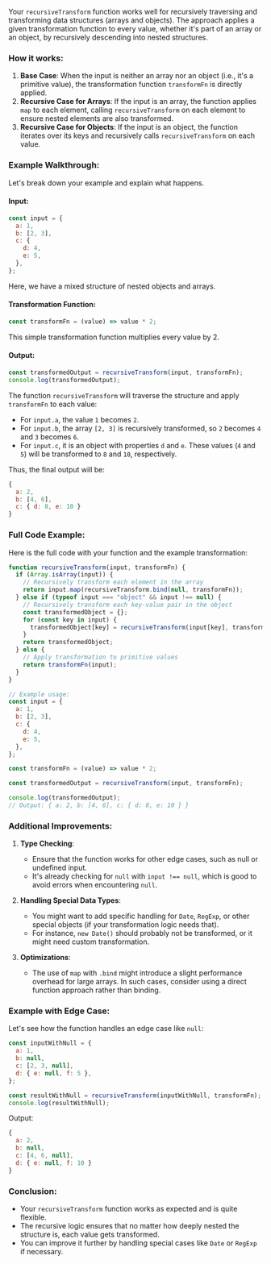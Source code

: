 Your `recursiveTransform` function works well for recursively traversing and transforming data structures (arrays and objects). The approach applies a given transformation function to every value, whether it's part of an array or an object, by recursively descending into nested structures.

### How it works:
1. **Base Case**: When the input is neither an array nor an object (i.e., it's a primitive value), the transformation function `transformFn` is directly applied.
2. **Recursive Case for Arrays**: If the input is an array, the function applies `map` to each element, calling `recursiveTransform` on each element to ensure nested elements are also transformed.
3. **Recursive Case for Objects**: If the input is an object, the function iterates over its keys and recursively calls `recursiveTransform` on each value.

### Example Walkthrough:
Let's break down your example and explain what happens.

#### Input:
```javascript
const input = {
  a: 1,
  b: [2, 3],
  c: {
    d: 4,
    e: 5,
  },
};
```

Here, we have a mixed structure of nested objects and arrays.

#### Transformation Function:
```javascript
const transformFn = (value) => value * 2;
```

This simple transformation function multiplies every value by 2.

#### Output:
```javascript
const transformedOutput = recursiveTransform(input, transformFn);
console.log(transformedOutput);
```

The function `recursiveTransform` will traverse the structure and apply `transformFn` to each value:

- For `input.a`, the value `1` becomes `2`.
- For `input.b`, the array `[2, 3]` is recursively transformed, so `2` becomes `4` and `3` becomes `6`.
- For `input.c`, it is an object with properties `d` and `e`. These values (`4` and `5`) will be transformed to `8` and `10`, respectively.

Thus, the final output will be:
```javascript
{
  a: 2,
  b: [4, 6],
  c: { d: 8, e: 10 }
}
```

### Full Code Example:
Here is the full code with your function and the example transformation:

```javascript
function recursiveTransform(input, transformFn) {
  if (Array.isArray(input)) {
    // Recursively transform each element in the array
    return input.map(recursiveTransform.bind(null, transformFn));
  } else if (typeof input === "object" && input !== null) {
    // Recursively transform each key-value pair in the object
    const transformedObject = {};
    for (const key in input) {
      transformedObject[key] = recursiveTransform(input[key], transformFn);
    }
    return transformedObject;
  } else {
    // Apply transformation to primitive values
    return transformFn(input);
  }
}

// Example usage:
const input = {
  a: 1,
  b: [2, 3],
  c: {
    d: 4,
    e: 5,
  },
};

const transformFn = (value) => value * 2;

const transformedOutput = recursiveTransform(input, transformFn);

console.log(transformedOutput);
// Output: { a: 2, b: [4, 6], c: { d: 8, e: 10 } }
```

### Additional Improvements:
1. **Type Checking**:
   - Ensure that the function works for other edge cases, such as null or undefined input.
   - It's already checking for `null` with `input !== null`, which is good to avoid errors when encountering `null`.

2. **Handling Special Data Types**:
   - You might want to add specific handling for `Date`, `RegExp`, or other special objects (if your transformation logic needs that).
   - For instance, `new Date()` should probably not be transformed, or it might need custom transformation.

3. **Optimizations**:
   - The use of `map` with `.bind` might introduce a slight performance overhead for large arrays. In such cases, consider using a direct function approach rather than binding.
   
### Example with Edge Case:
Let's see how the function handles an edge case like `null`:

```javascript
const inputWithNull = {
  a: 1,
  b: null,
  c: [2, 3, null],
  d: { e: null, f: 5 },
};

const resultWithNull = recursiveTransform(inputWithNull, transformFn);
console.log(resultWithNull);
```

Output:
```javascript
{
  a: 2,
  b: null,
  c: [4, 6, null],
  d: { e: null, f: 10 }
}
```

### Conclusion:
- Your `recursiveTransform` function works as expected and is quite flexible.
- The recursive logic ensures that no matter how deeply nested the structure is, each value gets transformed.
- You can improve it further by handling special cases like `Date` or `RegExp` if necessary.
